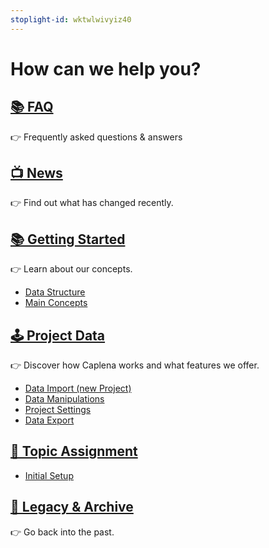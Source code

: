 ```yaml
---
stoplight-id: wktwlwivyiz40
---
```


# How can we help you?

## [📚 FAQ](FAQ.md) 
👉 Frequently asked questions & answers

## [📺 News](02-00-Changelog.md) 

👉 Find out what has changed recently.


## [📚 Getting Started ](03-00-Data-Structure.md)

👉 Learn about our concepts.

* [Data Structure](03-00-Data-Structure.md)
* [Main Concepts](03-01-Topics.md)


## [🕹 Project Data](04-01-Import-Data.md)

👉 Discover how Caplena works and what features we offer.

* [Data Import (new Project) ](04-01-Import-Data.md)
* [Data Manipulations](12-Data-Manipulations.md)
* [Project Settings](13-Project-Settings.md)
* [Data Export](04-08-Export.md)

## [📁 Topic Assignment](11-Start-the-Analysis.md)

* [Initial Setup](11-Start-the-Analysis.md)


## [📁 Legacy & Archive](02-00-V2-changes.md)

👉 Go back into the past.


